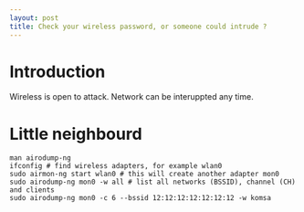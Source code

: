 ```yaml
---
layout: post
title: Check your wireless password, or someone could intrude ?
---
```


# Introduction

Wireless is open to attack. Network can be interuppted any time.

# Little neighbourd

~~~
man airodump-ng
ifconfig # find wireless adapters, for example wlan0
sudo airmon-ng start wlan0 # this will create another adapter mon0
sudo airodump-ng mon0 -w all # list all networks (BSSID), channel (CH) and clients
sudo airodump-ng mon0 -c 6 --bssid 12:12:12:12:12:12:12 -w komsa
~~~

